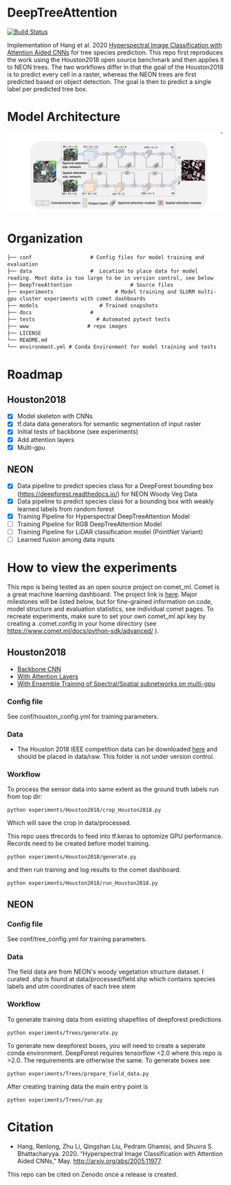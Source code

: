 # DeepTreeAttention
[![Build Status](https://travis-ci.org/weecology/DeepTreeAttention.svg?branch=master)](https://travis-ci.org/weecology/DeepTreeAttention)

Implementation of Hang et al. 2020 [Hyperspectral Image Classification with Attention Aided CNNs](https://arxiv.org/abs/2005.11977) for tree species prediction. This repo first reproduces the work using the Houston2018 open source benchmark and then applies it to NEON trees. The two workflows differ in that the goal of the Houston2018 is to predict every cell in a raster, whereas the NEON trees are first predicted based on object detection. The goal is then to predict a single label per predicted tree box.

# Model Architecture

![](www/model.png)


# Organization

```
├── conf                   # Config files for model training and evaluation
├── data                   #  Location to place data for model reading. Most data is too large to be in version control, see below
├── DeepTreeAttention                   # Source files
├── experiments                    # Model training and SLURM multi-gpu cluster experiments with comet dashboards 
├── models                    # Trained snapshots
├── docs                   #
├── tests                    # Automated pytest tests
├── www                   # repo images
├── LICENSE
└── README.md
└── environment.yml # Conda Environment for model training and tests
```

# Roadmap

## Houston2018

- [x] Model skeleton with CNNs
- [x] tf.data data generators for semantic segmentation of input raster
- [x] Initial tests of backbone (see experiments)
- [x] Add attention layers
- [x] Multi-gpu

## NEON

- [x] Data pipeline to predict species class for a DeepForest bounding box (https://deepforest.readthedocs.io/) for NEON Woody Veg Data
- [x] Data pipeline to predict species class for a bounding box with weakly learned labels from random forest
- [x] Training Pipeline for Hyperspectral DeepTreeAttention Model
- [ ] Training Pipeline for RGB DeepTreeAttention Model
- [ ] Training Pipeline for LiDAR classification model (PointNet Variant)
- [ ] Learned fusion among data inputs

# How to view the experiments

This repo is being tested as an open source project on comet_ml. Comet is a great machine learning dashboard. The project link is [here](https://www.comet.ml/bw4sz/deeptreeattention/view/new).
Major milestones will be listed below, but for fine-grained information on code, model structure and evaluation statistics, see individual comet pages. To recreate experiments, make sure to set your own comet_ml api key by creating a .comet.config in your home directory (see https://www.comet.ml/docs/python-sdk/advanced/
).

## Houston2018

* [Backbone CNN](https://www.comet.ml/bw4sz/deeptreeattention/d32b066dce254c2d9742331e97b494f5?experiment-tab=chart&showOutliers=true&smoothing=0&view=Hang&xAxis=step)
* [With Attention Layers](https://www.comet.ml/bw4sz/deeptreeattention/15d3246de6cf490cacf63d1764c9c494?experiment-tab=chart&showOutliers=true&smoothing=0&view=Hang&xAxis=step)
* [With Ensemble Training of Spectral/Spatial subnetworks on multi-gpu](https://www.comet.ml/bw4sz/deeptreeattention/5d632e11d2484bfdb4de32166c5099ce)

### Config file

See conf/houston_config.yml for training parameters.

### Data

* The Houston 2018 IEEE competition data can be downloaded [here](https://hyperspectral.ee.uh.edu/?page_id=1075) and should be placed in data/raw. This folder is not under version control. 

### Workflow

To process the sensor data into same extent as the ground truth labels run from top dir:

```
python experiments/Houston2018/crop_Houston2018.py
```

Which will save the crop in data/processed.

This repo uses tfrecords to feed into tf.keras to optomize GPU performance. Records need to be created before model training.

```
python experiments/Houston2018/generate.py
```

and then run training and log results to the comet dashboard.

```
python experiments/Houston2018/run_Houston2018.py
```

## NEON

### Config file

See conf/tree_config.yml for training parameters.

### Data

The field data are from NEON's woody vegetation structure dataset. I curated .shp is found at data/processed/field.shp which contains species labels and utm coordinates of each tree stem

### Workflow

To generate training data from existing shapefiles of deepforest predictions

```
python experiments/Trees/generate.py
```

To generate new deepforest boxes, you will need to create a seperate conda environment. DeepForest requires tensorflow <2.0 where this repo is >2.0. The requirements are otherwise the same. To generate boxes see

```
python experiments/Trees/prepare_field_data.py
```

After creating training data the main entry point is 

```
python experiments/Trees/run.py
```

# Citation

* Hang, Renlong, Zhu Li, Qingshan Liu, Pedram Ghamisi, and Shuvra S. Bhattacharyya. 2020. “Hyperspectral Image Classification with Attention Aided CNNs,” May. http://arxiv.org/abs/2005.11977.
 
This repo can be cited on Zenodo once a release is created. 
